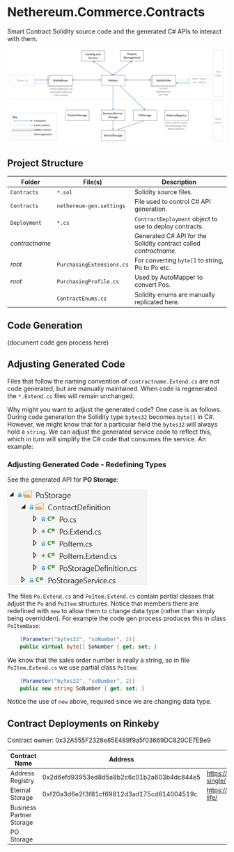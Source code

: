 # Nethereum.Commerce.Contracts
Smart Contract Solidity source code and the generated C# APIs to interact with them.

![Overview](contracts.png)

## Project Structure

| Folder | File(s) | Description |
|--|--|--|
| `Contracts` | `*.sol` | Solidity source files. |
| `Contracts` | `nethereum-gen.settings` | File used to control C# API generation. |
| `Deployment` | `*.cs` | `ContractDeployment` object to use to deploy contracts. |
| _contractname_ | | Generated C# API for the Solidity contract called _contractname_. |
| _root_ | `PurchasingExtensions.cs` | For converting `byte[]` to string, Po to Po etc. |
| _root_ | `PurchasingProfile.cs` | Used by AutoMapper to convert Pos. |
|  | `ContractEnums.cs` | Solidity enums are manually replicated here. | 

## Code Generation
(document code gen process here)

## Adjusting Generated Code
Files that follow the naming convention of `contractname.Extend.cs` are not code generated, but are manually maintained. When code is regenerated the `*.Extend.cs` files will remain unchanged.

Why might you want to adjust the generated code? One case is as follows. During code generation the Solidity type `bytes32` becomes `byte[]` in C#. However, we might know that for a particular field the `bytes32` will always hold a `string`. We can adjust the generated service code to reflect this, which in turn will simplify the C# code that consumes the service. An example:

### Adjusting Generated Code - Redefining Types
See the generated API for **PO Storage**:

![Overview](contracts-folder-contents-po.png)

The files `Po.Extend.cs` and `PoItem.Extend.cs` contain partial classes that adjust the `Po` and `PoItem` structures. Notice that members there are redefined with `new` to allow them to change data type (rather than simply being overridden). For example the code gen process produces this in class `PoItemBase`:

```csharp
    [Parameter("bytes32", "soNumber", 2)]
    public virtual byte[] SoNumber { get; set; }
```
We know that the sales order number is really a string, so in file `PoItem.Extend.cs` we use partial class `PoItem`:

```csharp
    [Parameter("bytes32", "soNumber", 2)]
    public new string SoNumber { get; set; }
```
Notice the use of `new` above, required since we are changing data type.

## Contract Deployments on Rinkeby

Contract owner: 0x32A555F2328e85E489f9a5f03669DC820CE7EBe9

| Contract Name | Address | Link to dApp | 
|--|--|--|
| Address Registry | 0x2d6efd93953ed8d5a8b2c6c01b2a603b4dc844e5 | https://oneclickdapp.com/giant-single/ |
| Eternal Storage | 0xf20a3d6e2f3f81cf69812d3ad175cd614004519c | https://oneclickdapp.com/tokyo-life/ |
| Business Partner Storage |  |  |
| PO Storage |  |  |

